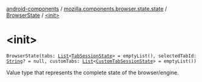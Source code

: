 [android-components](../../index.md) / [mozilla.components.browser.state.state](../index.md) / [BrowserState](index.md) / [&lt;init&gt;](./-init-.md)

# &lt;init&gt;

`BrowserState(tabs: `[`List`](https://kotlinlang.org/api/latest/jvm/stdlib/kotlin.collections/-list/index.html)`<`[`TabSessionState`](../-tab-session-state/index.md)`> = emptyList(), selectedTabId: `[`String`](https://kotlinlang.org/api/latest/jvm/stdlib/kotlin/-string/index.html)`? = null, customTabs: `[`List`](https://kotlinlang.org/api/latest/jvm/stdlib/kotlin.collections/-list/index.html)`<`[`CustomTabSessionState`](../-custom-tab-session-state/index.md)`> = emptyList())`

Value type that represents the complete state of the browser/engine.

